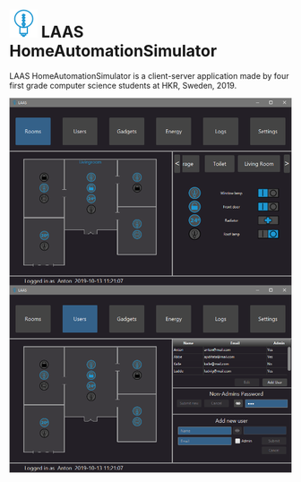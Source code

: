 # <img src="./icon48.png"> LAAS HomeAutomationSimulator
LAAS HomeAutomationSimulator is a client-server application made by four first grade computer science students at HKR, Sweden, 2019.

<img src="./prtScrCli1.png " width="700" align="middle">

<img src="./prtScrCli2.png " width="700">


